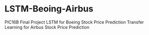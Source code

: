# LSTM-Beoing-Airbus
PIC16B Final Project
LSTM for Boeing Stock Price Prediction
Transfer Learning for Airbus Stock Price Prediction
